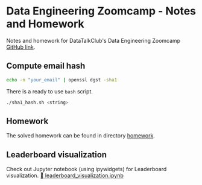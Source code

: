 # Data Engineering Zoomcamp - Notes and Homework

Notes and homework for DataTalkClub's Data Engineering Zoomcamp [GitHub link](https://github.com/DataTalksClub/data-engineering-zoomcamp).


## Compute email hash

```bash
echo -n "your_email" | openssl dgst -sha1
```

There is a ready to use `bash` script.

```bash
./sha1_hash.sh <string>
```

## Homework

The solved homework can be found in directory [homework](homework).

## Leaderboard visualization

Check out Jupyter notebook (using ipywidgets) for Leaderboard visualization.
[:link: leaderboard_visualization.ipynb](leaderboard_visualization.ipynb)

<!-- ToDo: add image here -->